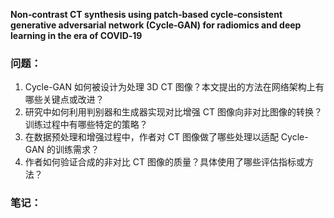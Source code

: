 **Non‐contrast CT synthesis using  patch‐based cycle‐consistent  generative adversarial network  (Cycle‐GAN) for radiomics and deep  learning in the era of COVID‐19**

### 问题：

1. Cycle-GAN 如何被设计为处理 3D CT 图像？本文提出的方法在网络架构上有哪些关键点或改进？
2. 研究中如何利用判别器和生成器实现对比增强 CT 图像向非对比图像的转换？训练过程中有哪些特定的策略？
3. 在数据预处理和增强过程中，作者对 CT 图像做了哪些处理以适配 Cycle-GAN 的训练需求？
4. 作者如何验证合成的非对比 CT 图像的质量？具体使用了哪些评估指标或方法？

### 笔记：



